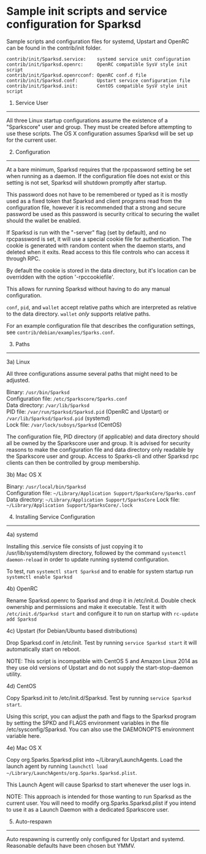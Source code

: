 Sample init scripts and service configuration for Sparksd
==========================================================

Sample scripts and configuration files for systemd, Upstart and OpenRC
can be found in the contrib/init folder.

    contrib/init/Sparksd.service:    systemd service unit configuration
    contrib/init/Sparksd.openrc:     OpenRC compatible SysV style init script
    contrib/init/Sparksd.openrcconf: OpenRC conf.d file
    contrib/init/Sparksd.conf:       Upstart service configuration file
    contrib/init/Sparksd.init:       CentOS compatible SysV style init script

1. Service User
---------------------------------

All three Linux startup configurations assume the existence of a "Sparkscore" user
and group.  They must be created before attempting to use these scripts.
The OS X configuration assumes Sparksd will be set up for the current user.

2. Configuration
---------------------------------

At a bare minimum, Sparksd requires that the rpcpassword setting be set
when running as a daemon.  If the configuration file does not exist or this
setting is not set, Sparksd will shutdown promptly after startup.

This password does not have to be remembered or typed as it is mostly used
as a fixed token that Sparksd and client programs read from the configuration
file, however it is recommended that a strong and secure password be used
as this password is security critical to securing the wallet should the
wallet be enabled.

If Sparksd is run with the "-server" flag (set by default), and no rpcpassword is set,
it will use a special cookie file for authentication. The cookie is generated with random
content when the daemon starts, and deleted when it exits. Read access to this file
controls who can access it through RPC.

By default the cookie is stored in the data directory, but it's location can be overridden
with the option '-rpccookiefile'.

This allows for running Sparksd without having to do any manual configuration.

`conf`, `pid`, and `wallet` accept relative paths which are interpreted as
relative to the data directory. `wallet` *only* supports relative paths.

For an example configuration file that describes the configuration settings,
see `contrib/debian/examples/Sparks.conf`.

3. Paths
---------------------------------

3a) Linux

All three configurations assume several paths that might need to be adjusted.

Binary:              `/usr/bin/Sparksd`  
Configuration file:  `/etc/Sparkscore/Sparks.conf`  
Data directory:      `/var/lib/Sparksd`  
PID file:            `/var/run/Sparksd/Sparksd.pid` (OpenRC and Upstart) or `/var/lib/Sparksd/Sparksd.pid` (systemd)  
Lock file:           `/var/lock/subsys/Sparksd` (CentOS)  

The configuration file, PID directory (if applicable) and data directory
should all be owned by the Sparkscore user and group.  It is advised for security
reasons to make the configuration file and data directory only readable by the
Sparkscore user and group.  Access to Sparks-cli and other Sparksd rpc clients
can then be controlled by group membership.

3b) Mac OS X

Binary:              `/usr/local/bin/Sparksd`  
Configuration file:  `~/Library/Application Support/SparksCore/Sparks.conf`  
Data directory:      `~/Library/Application Support/SparksCore`
Lock file:           `~/Library/Application Support/SparksCore/.lock`

4. Installing Service Configuration
-----------------------------------

4a) systemd

Installing this .service file consists of just copying it to
/usr/lib/systemd/system directory, followed by the command
`systemctl daemon-reload` in order to update running systemd configuration.

To test, run `systemctl start Sparksd` and to enable for system startup run
`systemctl enable Sparksd`

4b) OpenRC

Rename Sparksd.openrc to Sparksd and drop it in /etc/init.d.  Double
check ownership and permissions and make it executable.  Test it with
`/etc/init.d/Sparksd start` and configure it to run on startup with
`rc-update add Sparksd`

4c) Upstart (for Debian/Ubuntu based distributions)

Drop Sparksd.conf in /etc/init.  Test by running `service Sparksd start`
it will automatically start on reboot.

NOTE: This script is incompatible with CentOS 5 and Amazon Linux 2014 as they
use old versions of Upstart and do not supply the start-stop-daemon utility.

4d) CentOS

Copy Sparksd.init to /etc/init.d/Sparksd. Test by running `service Sparksd start`.

Using this script, you can adjust the path and flags to the Sparksd program by
setting the SPKD and FLAGS environment variables in the file
/etc/sysconfig/Sparksd. You can also use the DAEMONOPTS environment variable here.

4e) Mac OS X

Copy org.Sparks.Sparksd.plist into ~/Library/LaunchAgents. Load the launch agent by
running `launchctl load ~/Library/LaunchAgents/org.Sparks.Sparksd.plist`.

This Launch Agent will cause Sparksd to start whenever the user logs in.

NOTE: This approach is intended for those wanting to run Sparksd as the current user.
You will need to modify org.Sparks.Sparksd.plist if you intend to use it as a
Launch Daemon with a dedicated Sparkscore user.

5. Auto-respawn
-----------------------------------

Auto respawning is currently only configured for Upstart and systemd.
Reasonable defaults have been chosen but YMMV.
